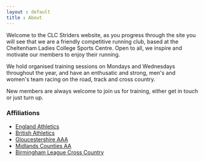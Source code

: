 ```yaml
---
layout : default
title : About
---
```


Welcome to the CLC Striders website, as you progress through the site you will see that we are a friendly competitive running club, based at the Cheltenham Ladies College Sports Centre. Open to all, we inspire and motivate our members to enjoy their running.

We hold organised training sessions on Mondays and Wednesdays throughout the year, and have an enthusatic and strong, men's and women's team racing on the road, track and cross country.

New members are always welcome to join us for training, either get in touch or just turn up.

### Affiliations
<ul>
<li><a rel="nofollow" href="http://www.englandathletics.org/" target="_blank">England Athletics</a></li>
<li><a rel="nofollow" href="http://www.britishathletics.org.uk/" target="_blank">British Athletics</a></li>
<li><a rel="nofollow" href="http://www.glosaaa.org.uk/" target="_blank">Gloucestershire AAA</a></li>
<li><a rel="nofollow" href="http://www.midlandathletics.org.uk/" target="_blank">Midlands Counties AA</a></li>
<li><a rel="nofollow" href="http://www.birminghamccleague.co.uk/" target="_blank">Birmingham League Cross Country</a></li>
</ul>
